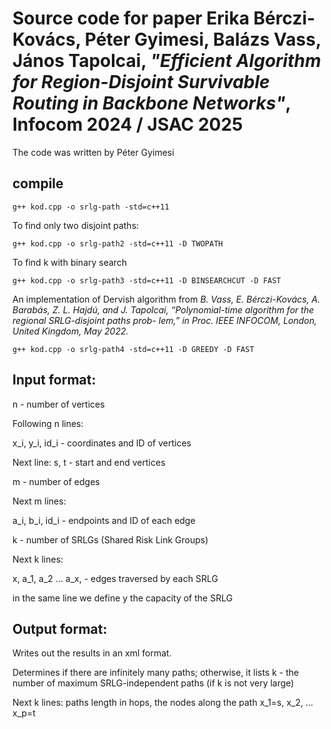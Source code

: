 # Source code for paper Erika Bérczi-Kovács, Péter Gyimesi, Balázs Vass, János Tapolcai, *"Efficient Algorithm for Region-Disjoint Survivable Routing in Backbone Networks"*, Infocom 2024 / JSAC 2025

The code was written by Péter Gyimesi

## compile
```
g++ kod.cpp -o srlg-path -std=c++11
```

To find only two disjoint paths:
```
g++ kod.cpp -o srlg-path2 -std=c++11 -D TWOPATH
```

To find k with binary search
```
g++ kod.cpp -o srlg-path3 -std=c++11 -D BINSEARCHCUT -D FAST
```

An implementation of Dervish algorithm from *B. Vass, E. Bérczi-Kovács, A. Barabás, Z. L. Hajdú, and J. Tapolcai,
“Polynomial-time algorithm for the regional SRLG-disjoint paths prob-
lem,” in Proc. IEEE INFOCOM, London, United Kingdom, May 2022.*
```
g++ kod.cpp -o srlg-path4 -std=c++11 -D GREEDY -D FAST
```

## Input format:

n - number of vertices

Following n lines:

x_i, y_i, id_i - coordinates and ID of vertices

Next line: s, t - start and end vertices

m - number of edges

Next m lines:

a_i, b_i, id_i - endpoints and ID of each edge

k - number of SRLGs (Shared Risk Link Groups)

Next k lines:

x, a_1, a_2 ... a_x, - edges traversed by each SRLG 

in the same line we define y the capacity of the SRLG

## Output format:

Writes out the results in an xml format.

Determines if there are infinitely many paths; otherwise, it lists k - the number of maximum SRLG-independent paths (if k is not very large)

Next k lines: 
paths length in hops, the nodes along the path x_1=s, x_2, ... x_p=t
